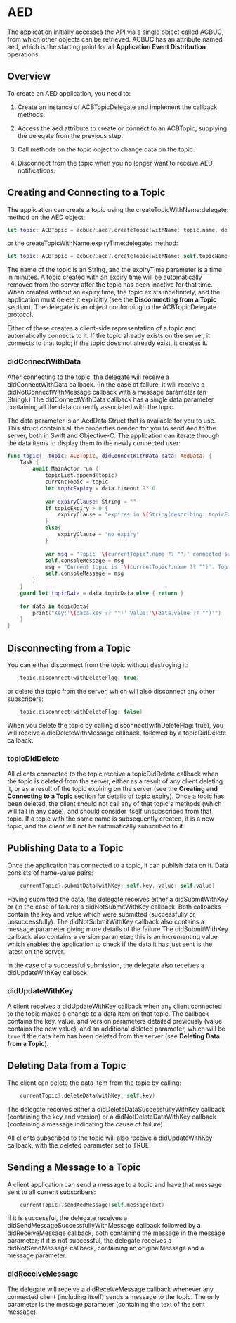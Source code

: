 # AED
The application initially accesses the API via a single object called ACBUC, from which other objects can be retrieved. ACBUC has an attribute named aed, which is the starting point for all **Application Event Distribution** operations.
## Overview

To create an AED application, you need to:

1.   Create an instance of ACBTopicDelegate and implement the callback methods.

2.   Access the aed attribute to create or connect to an ACBTopic, supplying the delegate from the previous step.

3.   Call methods on the topic object to change data on the topic.

4.   Disconnect from the topic when you no longer want to receive AED notifications.


## Creating and Connecting to a Topic

The application can create a topic using the createTopicWithName:delegate: method on the AED object:
```swift
let topic: ACBTopic = acbuc?.aed?.createTopic(withName: topic.name, delegate: self.aedService)
```
or the createTopicWithName:expiryTime:delegate: method:
```swift
let topic: ACBTopic = acbuc?.aed?.createTopic(withName: self.topicName, expiryTime: expiry, delegate: self.aedService)
```
The name of the topic is an String, and the expiryTime parameter is a time in minutes. A topic created with an expiry time will be automatically removed from the server after the topic has been inactive for that time. When created without an expiry time, the topic exists indefinitely, and the application must delete it explicitly (see the **Disconnecting from a Topic** section). The delegate is an object conforming to the ACBTopicDelegate protocol.

Either of these creates a client-side representation of a topic and automatically connects to it. If the topic already exists on the server, it connects to that topic; if the topic does not already exist, it creates it.

### didConnectWithData

After connecting to the topic, the delegate will receive a didConnectWithData callback. (In the case of failure, it will receive a didNotConnectWithMessage callback with a message parameter (an String).) The didConnectWithData callback has a single data parameter containing all the data currently associated with the topic.

The data parameter is an AedData Struct that is available for you to use. This struct contains all the properties needed for you to send Aed to the server, both in Swift and Objective-C. The application can iterate through the data items to display them to the newly connected user:
```swift
func topic(_ topic: ACBTopic, didConnectWithData data: AedData) {
    Task {
        await MainActor.run {
            topicList.append(topic)
            currentTopic = topic
            let topicExpiry = data.timeout ?? 0
            
            var expiryClause: String = ""
            if topicExpiry > 0 {
                expiryClause = "expires in \(String(describing: topicExpiry)) mins"
            }
            else{
                expiryClause = "no expiry"
            }
            
            var msg = "Topic '\(currentTopic?.name ?? "")' connected succesfully (\(expiryClause))."
            self.consoleMessage = msg
            msg = "Current topic is '\(currentTopic?.name ?? "")'. Topic Data:"
            self.consoleMessage = msg
        }
    }
    guard let topicData = data.topicData else { return }
    
    for data in topicData{
        print("Key:'\(data.key ?? "")' Value:'\(data.value ?? "")'")
    }
}
```
## Disconnecting from a Topic

You can either disconnect from the topic without destroying it:
```swift
    topic.disconnect(withDeleteFlag: true)
```
or delete the topic from the server, which will also disconnect any other subscribers:
```swift
    topic.disconnect(withDeleteFlag: false)
```
When you delete the topic by calling disconnect(withDeleteFlag: true), you will receive a didDeleteWithMessage callback, followed by a topicDidDelete callback.

### topicDidDelete

All clients connected to the topic receive a topicDidDelete callback when the topic is deleted from the server, either as a result of any client deleting it, or as a result of the topic expiring on the server (see the **Creating and Connecting to a Topic** section for details of topic expiry). Once a topic has been deleted, the client should not call any of that topic's methods (which will fail in any case), and should consider itself unsubscribed from that topic. If a topic with the same name is subsequently created, it is a new topic, and the client will not be automatically subscribed to it.

## Publishing Data to a Topic

Once the application has connected to a topic, it can publish data on it. Data consists of name-value pairs:
```swift
    currentTopic?.submitData(withKey: self.key, value: self.value)
```
Having submitted the data, the delegate receives either a didSubmitWithKey or (in the case of failure) a didNotSubmitWithKey callback. Both callbacks contain the key and value which were submitted (successfully or unsuccessfully). The didNotSubmitWithKey callback also contains a message parameter giving more details of the failure The didSubmitWithKey callback also contains a version parameter; this is an incrementing value which enables the application to check if the data it has just sent is the latest on the server.

In the case of a successful submission, the delegate also receives a didUpdateWithKey callback.

### didUpdateWithKey

A client receives a didUpdateWithKey callback when any client connected to the topic makes a change to a data item on that topic. The callback contains the key, value, and version parameters detailed previously (value contains the new value), and an additional deleted parameter, which will be `true` if the data item has been deleted from the server (see **Deleting Data from a Topic**).

## Deleting Data from a Topic

The client can delete the data item from the topic by calling:
```swift
    currentTopic?.deleteData(withKey: self.key)
```
The delegate receives either a didDeleteDataSuccessfullyWithKey callback (containing the key and version) or a didNotDeleteDataWithKey callback (containing a message indicating the cause of failure).

All clients subscribed to the topic will also receive a didUpdateWithKey callback, with the deleted parameter set to TRUE.

## Sending a Message to a Topic

A client application can send a message to a topic and have that message sent to all current subscribers:
```swift
    currentTopic?.sendAedMessage(self.messageText)
```
If it is successful, the delegate receives a didSendMessageSuccessfullyWithMessage callback followed by a didReceiveMessage callback, both containing the message in the message parameter; if it is not successful, the delegate receives a didNotSendMessage callback, containing an originalMessage and a message parameter.

### didReceiveMessage

The delegate will receive a didReceiveMessage callback whenever any connected client (including itself) sends a message to the topic. The only parameter is the message parameter (containing the text of the sent message).
